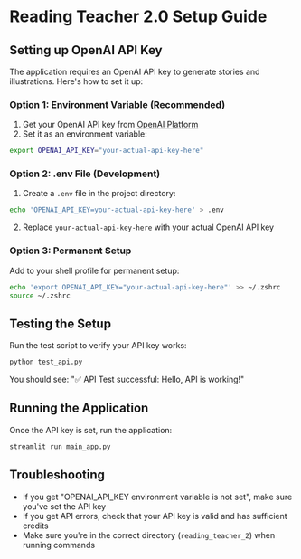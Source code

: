 # Reading Teacher 2.0 Setup Guide

## Setting up OpenAI API Key

The application requires an OpenAI API key to generate stories and illustrations. Here's how to set it up:

### Option 1: Environment Variable (Recommended)

1. Get your OpenAI API key from [OpenAI Platform](https://platform.openai.com/api-keys)
2. Set it as an environment variable:

```bash
export OPENAI_API_KEY="your-actual-api-key-here"
```

### Option 2: .env File (Development)

1. Create a `.env` file in the project directory:
```bash
echo 'OPENAI_API_KEY=your-actual-api-key-here' > .env
```

2. Replace `your-actual-api-key-here` with your actual OpenAI API key

### Option 3: Permanent Setup

Add to your shell profile for permanent setup:

```bash
echo 'export OPENAI_API_KEY="your-actual-api-key-here"' >> ~/.zshrc
source ~/.zshrc
```

## Testing the Setup

Run the test script to verify your API key works:

```bash
python test_api.py
```

You should see: "✅ API Test successful: Hello, API is working!"

## Running the Application

Once the API key is set, run the application:

```bash
streamlit run main_app.py
```

## Troubleshooting

- If you get "OPENAI_API_KEY environment variable is not set", make sure you've set the API key
- If you get API errors, check that your API key is valid and has sufficient credits
- Make sure you're in the correct directory (`reading_teacher_2`) when running commands 